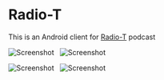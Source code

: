 # Radio-T

This is an Android client for [Radio-T](https://radio-t.com) podcast

![Screenshot](https://raw.githubusercontent.com/vylgin/Radio-T/develop/screenshots/all_entries.png)
&nbsp;
![Screenshot](https://raw.githubusercontent.com/vylgin/Radio-T/develop/screenshots/podcast.png)

![Screenshot](https://raw.githubusercontent.com/vylgin/Radio-T/develop/screenshots/player.png)
&nbsp;
![Screenshot](https://raw.githubusercontent.com/vylgin/Radio-T/develop/screenshots/all_episodes.png)